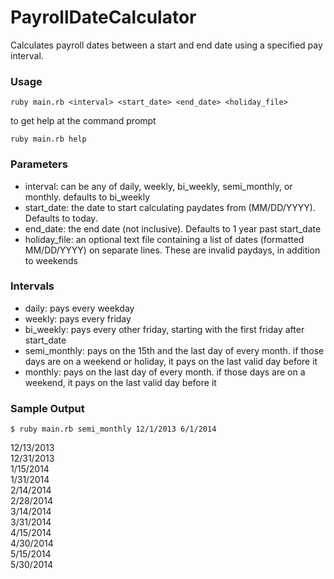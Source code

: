 PayrollDateCalculator
=====================

Calculates payroll dates between a start and end date using a specified pay interval.

### Usage

    ruby main.rb <interval> <start_date> <end_date> <holiday_file>

to get help at the command prompt

    ruby main.rb help


### Parameters
- interval: can be any of daily, weekly, bi_weekly, semi_monthly, or monthly. defaults to bi_weekly
- start_date: the date to start calculating paydates from (MM/DD/YYYY). Defaults to today.
- end_date: the end date (not inclusive). Defaults to 1 year past start_date
- holiday_file: an optional text file containing a list of dates (formatted MM/DD/YYYY) on separate lines. These are invalid paydays, in addition to weekends

### Intervals
- daily: pays every weekday
- weekly: pays every friday
- bi_weekly: pays every other friday, starting with the first friday after start_date
- semi_monthly: pays on the 15th and the last day of every month. if those days are on a weekend or holiday, it pays on the last valid day before it
- monthly: pays on the last day of every month. if those days are on a weekend, it pays on the last valid day before it

### Sample Output

    $ ruby main.rb semi_monthly 12/1/2013 6/1/2014

12/13/2013  
12/31/2013  
1/15/2014  
1/31/2014  
2/14/2014  
2/28/2014  
3/14/2014  
3/31/2014  
4/15/2014  
4/30/2014  
5/15/2014  
5/30/2014
    
